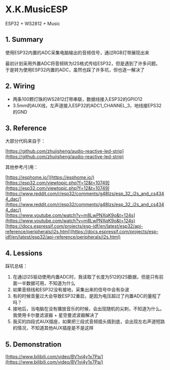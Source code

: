 # X.K.MusicESP
ESP32 + WS2812 + Music

## 1. Summary
使用ESP32内置的ADC采集电脑输出的音频信号，通过RGB灯带展现出来

最初计划采用外置ADC将音频转为I2S格式传给ESP32，但是遇到了许多问题。
于是转为使用ESP32内置的ADC，虽然也踩了许多坑，但也逐一解决了

## 2. Wiring
+ 两条100颗灯珠的WS2812灯带串联，数据线接入ESP32的GPIO12
+ 3.5mm的AUX线，左声道接入ESP32的ADC1_CHANNEL_3，地线接EPS32的GND


## 3. Reference
大部分代码来自于：

[https://github.com/zhujisheng/audio-reactive-led-strip](https://github.com/zhujisheng/audio-reactive-led-strip)

其他参考/引用：

[https://esphome.io/](https://esphome.io/)<br/>
[https://esp32.com/viewtopic.php?f=12&t=10749](https://esp32.com/viewtopic.php?f=12&t=10749)<br/>
[https://www.reddit.com/r/esp32/comments/g48lzs/esp_32_i2s_and_cs4344_dac/](https://www.reddit.com/r/esp32/comments/g48lzs/esp_32_i2s_and_cs4344_dac/)<br/>
[https://www.youtube.com/watch?v=m8LwPNXqK9o&t=124s](https://www.youtube.com/watch?v=m8LwPNXqK9o&t=124s)<br/>
[https://docs.espressif.com/projects/esp-idf/en/latest/esp32/api-reference/peripherals/i2s.html](https://docs.espressif.com/projects/esp-idf/en/latest/esp32/api-reference/peripherals/i2s.html)

## 4. Lessions

踩坑总结：

1. 在通过I2S驱动使用内置ADC时，我读取了长度为512的I2S数据，但是只有前面一半数据可用，不知道为什么
1. 如果音频线和ESP32没有接地，采集出来的信号中会有杂波
1. 有的时候音量过大会导致ESP32重启，是因为电压超过了内置ADC的量程了吗？
1. 接地后，当电脑在没有播放音乐的时候，会出现随机的尖刺，不知道为什么。我使用卡尔曼滤波器 + 星空曼滤波器解决了
1. 我买的四段式AUX插座，如果把三段式音频插头插到底，会出现左右声道短路的情况，不知道其他AUX插座是不是这样

## 5. Demonstration
[https://www.bilibili.com/video/BV1vi4y1x7Pa/](https://www.bilibili.com/video/BV1vi4y1x7Pa/)

